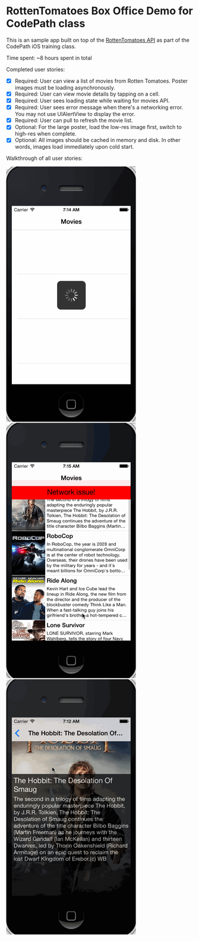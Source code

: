 # RottenTomatoes Box Office Demo for CodePath class

This is an sample app built on top of the [RottenTomatoes API](http://www.rottentomatoes.com) as part of the CodePath iOS training class.

Time spent: ~8 hours spent in total

Completed user stories:

 * [x] Required: User can view a list of movies from Rotten Tomatoes.  Poster images must be loading asynchronously.
 * [x] Required: User can view movie details by tapping on a cell.
 * [x] Required: User sees loading state while waiting for movies API.
 * [x] Required: User sees error message when there's a networking error.  You may not use UIAlertView to display the error.
 * [x] Required: User can pull to refresh the movie list.
 * [x] Optional: For the large poster, load the low-res image first, switch to high-res when complete.
 * [x] Optional: All images should be cached in memory and disk. In other words, images load immediately upon cold start. 

Walkthrough of all user stories:

![Video Walkthrough](demo_gifs/walkthrough.gif)
![Network Issue](demo_gifs/network_issue.gif)
![All images cached](demo_gifs/all_images_cached.gif)

